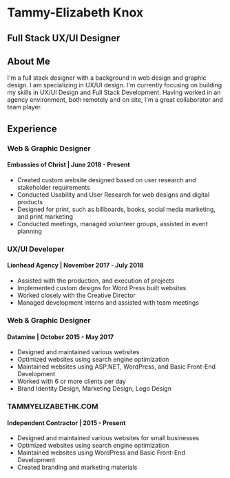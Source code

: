 # Tammy-Elizabeth Knox
## Full Stack UX/UI Designer

## About Me
I'm a full stack designer with a background in web design and graphic design. I am specializing in UX/UI design. I'm currently focusing on building my skills in UX/UI Design and Full Stack Development. Having worked in an agency environment, both remotely and on site, I'm a great collaborator and team player.

## Experience
### Web & Graphic Designer
#### Embassies of Christ | June 2018 - Present
* Created custom website designed based on user research and stakeholder requirements
* Conducted Usability and User Research for web designs and digital products
* Designed for print, such as billboards, books, social media marketing, and print marketing
* Conducted meetings, managed volunteer groups, assisted in event planning

### UX/UI Developer
#### Lionhead Agency | November 2017 - July 2018
* Assisted with the production, and execution of projects 
* Implemented custom designs for Word Press built websites 
* Worked closely with the Creative Director 
* Managed development interns and assisted with team meetings

### Web & Graphic Designer
#### Datamine | October 2015 - May 2017
* Designed and maintained various websites 
* Optimized websites using search engine optimization 
* Maintained websites using ASP.NET, WordPress, and Basic Front-End Development 
* Worked with 6 or more clients per day 
* Brand Identity Design, Marketing Design, Logo Design

### TAMMYELIZABETHK.COM
#### Independent Contractor | 2015 - Present
* Designed and maintained various websites for small businesses 
* Optimized websites using search engine optimization 
* Maintained websites using WordPress and Basic Front-End Development 
* Created branding and marketing materials 

